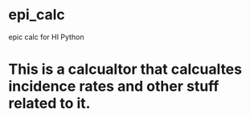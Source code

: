 # epi_calc
epic calc for HI Python 
# This is a calcualtor that calcualtes incidence rates and other stuff related to it.
